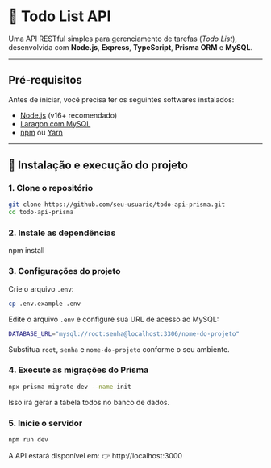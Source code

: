 # 📝 Todo List API

Uma API RESTful simples para gerenciamento de tarefas (_Todo List_), desenvolvida com **Node.js**, **Express**, **TypeScript**, **Prisma ORM** e **MySQL**.

---

## Pré-requisitos

Antes de iniciar, você precisa ter os seguintes softwares instalados:

- [Node.js](https://nodejs.org/) (v16+ recomendado)
- [Laragon com MySQL](https://github.com/leokhoa/laragon/releases/tag/6.0.0)
- [npm](https://www.npmjs.com/) ou [Yarn](https://yarnpkg.com/)

---

## 📁 Instalação e execução do projeto

### 1. Clone o repositório

```bash
git clone https://github.com/seu-usuario/todo-api-prisma.git
cd todo-api-prisma
```

### 2. Instale as dependências

npm install

### 3. Configurações do projeto

Crie o arquivo `.env`:

```bash
cp .env.example .env
```

Edite o arquivo `.env` e configure sua URL de acesso ao MySQL:

```bash
DATABASE_URL="mysql://root:senha@localhost:3306/nome-do-projeto"
```

Substitua `root`, `senha` e `nome-do-projeto` conforme o seu ambiente.

### 4. Execute as migrações do Prisma

```bash
npx prisma migrate dev --name init
```

Isso irá gerar a tabela todos no banco de dados.

### 5. Inicie o servidor

```bash
npm run dev
```

A API estará disponível em:
👉 http://localhost:3000
